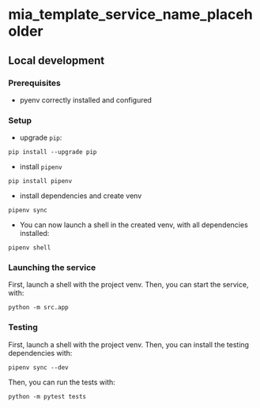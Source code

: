 # mia_template_service_name_placeholder

## Local development

### Prerequisites
- pyenv correctly installed and configured

### Setup
- upgrade `pip`:
```
pip install --upgrade pip
```
- install `pipenv`
```
pip install pipenv
```
- install dependencies and create venv
```
pipenv sync
```
- You can now launch a shell in the created venv, with all dependencies installed:
```
pipenv shell
```

### Launching the service
First, launch a shell with the project venv. Then, you can start the service, with:
```
python -m src.app
```

### Testing
First, launch a shell with the project venv. Then, you can install the testing dependencies with:
```
pipenv sync --dev
```

Then, you can run the tests with:
```
python -m pytest tests
```